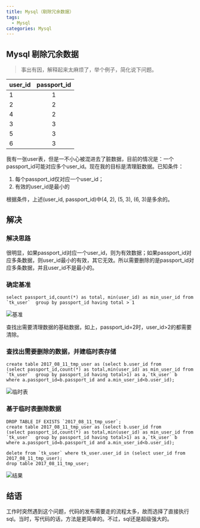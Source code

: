 ```yaml
---
title: Mysql（剔除冗余数据）
tags:
  - Mysql
categories: Mysql
---
```


## Mysql 剔除冗余数据
>事出有因，解释起来太麻烦了，举个例子，简化说下问题。

| user\_id| passport\_id |
| ------------- |:-------------:|
| 1 | 1 |
| 2 | 2 |
| 4 | 2 |
| 3 | 3 |
| 5 | 3 |
| 6 | 3 |
<!-- more -->

我有一张user表，但是一不小心被混进去了脏数据，目前的情况是：一个passport_id可能对应多个user_id。现在我的目标是清理脏数据。已知条件：<br>
1.  每个passport_id仅对应一个user_id；
2.  有效的user_id是最小的

根据条件，上述(user_id, passport_id)中(4, 2), (5, 3), (6, 3)是多余的。


## 解决
### 解决思路
很明显，如果passport_id对应一个user_id，则为有效数据；如果passport_id对应多条数据，则user_id最小的有效，其它无效。所以需要删除的是passport_id对应多条数据，并且user_id不是最小的。

### 确定基准
```
select passport_id,count(*) as total, min(user_id) as min_user_id from `tk_user`  group by passport_id having total > 1
```
![基准](https://img.ryoma.top/MysqlSecond/1.png)

查找出需要清理数据的基础数据，如上，passport_id=2时，user_id>2的都需要清除。

### 查找出需要删除的数据，并建临时表存储
```
create table 2017_08_11_tmp_user as (select b.user_id from
(select passport_id,count(*) as total,min(user_id) as min_user_id from `tk_user`  group by passport_id having total>1) as a,`tk_user` b
where a.passport_id=b.passport_id and a.min_user_id<b.user_id);
```

![临时表](https://img.ryoma.top/MysqlSecond/2.png)

### 基于临时表删除数据
```
DROP TABLE IF EXISTS `2017_08_11_tmp_user`;
create table 2017_08_11_tmp_user as (select b.user_id from
(select passport_id,count(*) as total,min(user_id) as min_user_id from `tk_user`  group by passport_id having total>1) as a,`tk_user` b
where a.passport_id=b.passport_id and a.min_user_id<b.user_id);

delete from `tk_user` where tk_user.user_id in (select user_id from 2017_08_11_tmp_user); 
drop table 2017_08_11_tmp_user;
```
![结果](https://img.ryoma.top/MysqlSecond/3.png)

## 结语
工作时突然遇到这个问题，代码的发布需要走的流程太多，故而选择了直接执行sql。当时，写代码的话，方法是更简单的。不过，sql还是超级强大的。

